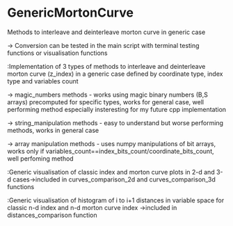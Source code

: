 # GenericMortonCurve
 Methods to interleave and deinterleave morton curve in generic case
 
 -> Conversion can be tested in the main script with terminal testing functions or visualisation functions




:Implementation of 3 types of methods to interleave and deinterleave morton curve (z_index) in a generic case defined by coordinate type, index type and variables count

-> magic_numbers methods - works using magic binary numbers (B,S arrays) precomputed for specific types, works for general case, well performing method especially insteresting for my future cpp implementation

-> string_manipulation methods - easy to understand but worse performing methods, works in general case

-> array manipulation methods - uses numpy manipulations of bit arrays, works only if variables_count==index_bits_count/coordinate_bits_count, well perfoming method




:Generic visualisation of classic index and morton curve plots in 2-d and 3-d cases->included in curves_comparison_2d and curves_comparison_3d functions




:Generic visualisation of histogram of i to i+1 distances in variable space for classic n-d index and n-d morton curve index ->included in distances_comparison function
